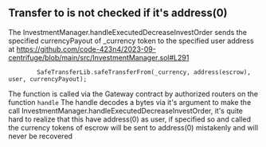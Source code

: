 ## Transfer to is not checked if it's address(0)

The InvestmentManager.handleExecutedDecreaseInvestOrder sends the specified currencyPayout of _currency token to the specified user address at https://github.com/code-423n4/2023-09-centrifuge/blob/main/src/InvestmentManager.sol#L291

```
        SafeTransferLib.safeTransferFrom(_currency, address(escrow), user, currencyPayout);
```

The function is called via the Gateway contract by authorized routers on the function `handle`
The handle decodes a bytes via it's argument to make the call InvestmentManager.handleExecutedDecreaseInvestOrder, it's quite hard to realize that this have address(0) as user, if specified so and called the currency tokens of escrow will be sent to address(0) mistakenly and will never be recovered
